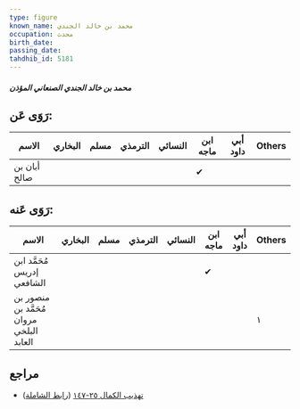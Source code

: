 ```yaml
---
type: figure
known_name: محمد بن خالد الجندي
occupation: محدث
birth_date:
passing_date:
tahdhib_id: 5181
---
```

##### محمد بن خالد الجندي الصنعاني المؤذن

## رَوَى عَن:
| الاسم        | البخاري | مسلم | الترمذي | النسائي | ابن ماجه | أبي داود | Others |
| ------------ | ------- | ---- | ------- | ------- | -------- | -------- | ------ |
| أبان بن صالح |         |      |         |         | ✔        |          |        |
## رَوَى عَنه:
| الاسم                                    | البخاري | مسلم | الترمذي | النسائي | ابن ماجه | أبي داود | Others |
| ---------------------------------------- | ------- | ---- | ------- | ------- | -------- | -------- | ------ |
| مُحَمَّد ابن إدريس الشافعي               |         |      |         |         | ✔        |          |        |
| منصور بن مُحَمَّد بن مروان البلخي العابد |         |      |         |         |          |          | ١      |
## مراجع
- [تهذيب الكمال ٢٥-١٤٧](obsidian://open?vault=Tahdhib-al-Kamal&file=Figures/٥١٨١-محمد%20بن%20خالد%20الجندي%20الصنعاني%20المؤذن) ([رابط الشاملة](https://shamela.ws/book/3722/13240))
